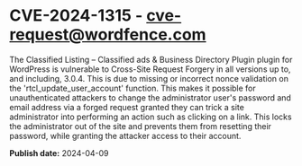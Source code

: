 # CVE-2024-1315 - cve-request@wordfence.com

The Classified Listing – Classified ads & Business Directory Plugin plugin for WordPress is vulnerable to Cross-Site Request Forgery in all versions up to, and including, 3.0.4. This is due to missing or incorrect nonce validation on the 'rtcl_update_user_account' function. This makes it possible for unauthenticated attackers to change the administrator user's password and email address via a forged request granted they can trick a site administrator into performing an action such as clicking on a link. This locks the administrator out of the site and prevents them from resetting their password, while granting the attacker access to their account.

**Publish date:** 2024-04-09
